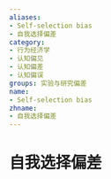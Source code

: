 ```yaml
---
aliases:
- Self-selection bias
- 自我选择偏差
category:
- 行为经济学
- 认知偏见
- 认知偏差
- 认知偏误
groups: 实验与研究偏差
name:
- Self-selection bias
zhname:
- 自我选择偏差
---
```


# 自我选择偏差


